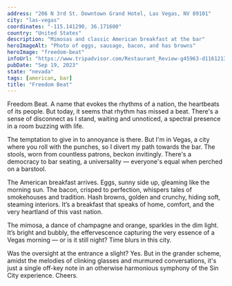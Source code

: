 ```yaml
---
address: "206 N 3rd St. Downtown Grand Hotel, Las Vegas, NV 89101"
city: "las-vegas"
coordinates: "-115.141290, 36.171600"
country: "United States"
description: "Mimosas and classic American breakfast at the bar"
heroImageAlt: "Photo of eggs, sausage, bacon, and has browns"
heroImage: "freedom-beat"
infoUrl: "https://www.tripadvisor.com/Restaurant_Review-g45963-d11612135-Reviews-Freedom_Beat-Las_Vegas_Nevada.html"
pubDate: "Sep 19, 2023"
state: "nevada"
tags: [american, bar]
title: "Freedom Beat"
---
```


Freedom Beat. A name that evokes the rhythms of a nation, the heartbeats of its people. But today, it seems that rhythm has missed a beat. There's a sense of disconnect as I stand, waiting and unnoticed, a spectral presence in a room buzzing with life.

The temptation to give in to annoyance is there. But I'm in Vegas, a city where you roll with the punches, so I divert my path towards the bar. The stools, worn from countless patrons, beckon invitingly. There's a democracy to bar seating, a universality — everyone's equal when perched on a barstool.

The American breakfast arrives. Eggs, sunny side up, gleaming like the morning sun. The bacon, crisped to perfection, whispers tales of smokehouses and tradition. Hash browns, golden and crunchy, hiding soft, steaming interiors. It’s a breakfast that speaks of home, comfort, and the very heartland of this vast nation.

The mimosa, a dance of champagne and orange, sparkles in the dim light. It’s bright and bubbly, the effervescence capturing the very essence of a Vegas morning — or is it still night? Time blurs in this city.

Was the oversight at the entrance a slight? Yes. But in the grander scheme, amidst the melodies of clinking glasses and murmured conversations, it's just a single off-key note in an otherwise harmonious symphony of the Sin City experience. Cheers.
